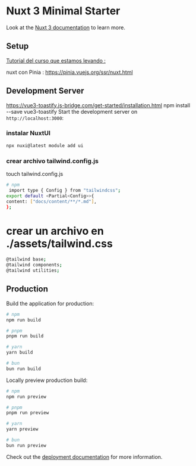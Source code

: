 # Nuxt 3 Minimal Starter

Look at the [Nuxt 3 documentation](https://nuxt.com/docs/getting-started/introduction) to learn more.

## Setup

[Tutorial del curso que estamos levando :](https://www.youtube.com/watch?v=jaGxps_D1dw&list=PLxd1RHU8YgYmTKohDs2lTqGvy0eaZJFfK&index=7&ab_channel=PabloCodes)

 nuxt con Pinia :  https://pinia.vuejs.org/ssr/nuxt.html

## Development Server

https://vue3-toastify.js-bridge.com/get-started/installation.html
npm install --save vue3-toastify
Start the development server on `http://localhost:3000`:


### instalar NuxtUI
```bash
npx nuxi@latest module add ui
```
### crear archivo  tailwind.config.js
touch tailwind.config.js

```bash
# npm
 import type { Config } from "tailwindcss";
export default <Partial<Config>>{
content: ["docs/content/**/*.md"],
};
```
# crear un archivo en ./assets/tailwind.css

```bash
@tailwind base;
@tailwind components;
@tailwind utilities;
```
## Production

Build the application for production:

```bash
# npm
npm run build

# pnpm
pnpm run build

# yarn
yarn build

# bun
bun run build
```

Locally preview production build:

```bash
# npm
npm run preview

# pnpm
pnpm run preview

# yarn
yarn preview

# bun
bun run preview
```

Check out the [deployment documentation](https://nuxt.com/docs/getting-started/deployment) for more information.
